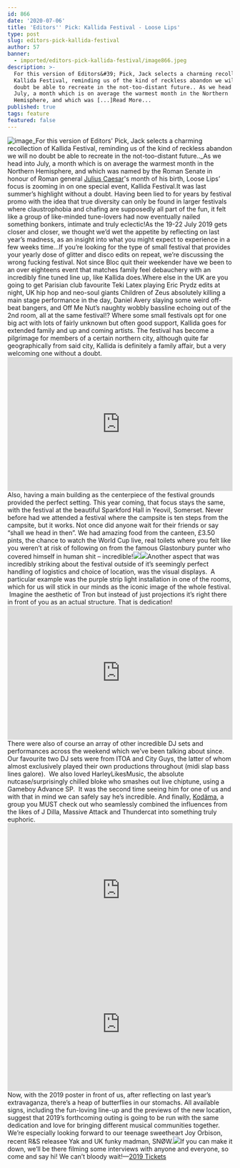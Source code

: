 ```yaml
---
id: 866
date: '2020-07-06'
title: 'Editors'' Pick: Kallida Festival - Loose Lips'
type: post
slug: editors-pick-kallida-festival
author: 57
banner:
  - imported/editors-pick-kallida-festival/image866.jpeg
description: >-
  For this version of Editors&#39; Pick, Jack selects a charming recollection of
  Kallida Festival, reminding us of the kind of reckless abandon we will no
  doubt be able to recreate in the not-too-distant future.. As we head into
  July, a month which is on average the warmest month in the Northern
  Hemisphere, and which was [...]Read More...
published: true
tags: feature
featured: false
---
```

![image](../imported/editors-pick-kallida-festival/image866.jpeg)_For this version of Editors' Pick, Jack selects a charming recollection of Kallida Festival, reminding us of the kind of reckless abandon we will no doubt be able to recreate in the not-too-distant future.._As we head into July, a month which is on average the warmest month in the Northern Hemisphere, and which was named by the Roman Senate in honour of Roman general [Julius Caesar](https://en.wikipedia.org/wiki/Julius_Caesar "Julius Caesar")'s month of his birth, Loose Lips’ focus is zooming in on one special event, Kallida Festival.It was last summer’s highlight without a doubt. Having been lied to for years by festival promo with the idea that true diversity can only be found in larger festivals where claustrophobia and chafing are supposedly all part of the fun, it felt like a group of like-minded tune-lovers had now eventually nailed something bonkers, intimate and truly eclectic!As the 19-22 July 2019 gets closer and closer, we thought we’d wet the appetite by reflecting on last year’s madness, as an insight into what you might expect to experience in a few weeks time…If you’re looking for the type of small festival that provides your yearly dose of glitter and disco edits on repeat, we’re discussing the wrong fucking festival. Not since Bloc quit their weekender have we been to an over eighteens event that matches family feel debauchery with an incredibly fine tuned line up, like Kallida does.Where else in the UK are you going to get Parisian club favourite Teki Latex playing Eric Prydz edits at night, UK hip hop and neo-soul giants Children of Zeus absolutely killing a main stage performance in the day, Daniel Avery slaying some weird off-beat bangers, and Off Me Nut’s naughty wobbly bassline echoing out of the 2nd room, all at the same festival!? Where some small festivals opt for one big act with lots of fairly unknown but often good support, Kallida goes for extended family and up and coming artists. The festival has become a pilgrimage for members of a certain northern city, although quite far geographically from said city, Kallida is definitely a family affair, but a very welcoming one without a doubt.<iframe width='100%' height='300' scrolling='no' frameborder='no' allow='autoplay' src='http://www.youtube.com/embed/xFVhkGahfso?wmode=opaque'></iframe>  
Also, having a main building as the centerpiece of the festival grounds provided the perfect setting. This year coming, that focus stays the same, with the festival at the beautiful Sparkford Hall in Yeovil, Somerset. Never before had we attended a festival where the campsite is ten steps from the campsite, but it works. Not once did anyone wait for their friends or say “shall we head in then”. We had amazing food from the canteen, £3.50 pints, the chance to watch the World Cup live, real toilets where you felt like you weren’t at risk of following on from the famous Glastonbury punter who covered himself in human shit – incredible!![](/wp-content/uploads/live/img/wysiwyg/5d0cb6ffd9273.jpg)![](/wp-content/uploads/live/img/wysiwyg/5d0cb6e94cd62.jpg)Another aspect that was incredibly striking about the festival outside of it’s seemingly perfect handling of logistics and choice of location, was the visual displays.  A particular example was the purple strip light installation in one of the rooms, which for us will stick in our minds as the iconic image of the whole festival.  Imagine the aesthetic of Tron but instead of just projections it’s right there in front of you as an actual structure. That is dedication!<iframe width='100%' height='300' scrolling='no' frameborder='no' allow='autoplay' src='http://www.youtube.com/embed/dGBZ9FIBa8k?wmode=opaque'></iframe>  
There were also of course an array of other incredible DJ sets and performances across the weekend which we’ve been talking about since. Our favourite two DJ sets were from ITOA and City Guys, the latter of whom almost exclusively played their own productions throughout (midi slap bass lines galore).  We also loved HarleyLikesMusic, the absolute nutcase/surprisingly chilled bloke who smashes out live chiptune, using a Gameboy Advance SP.  It was the second time seeing him for one of us and with that in mind we can safely say he’s incredible. And finally, [Kodäma](https://www.facebook.com/kodamaliveband/), a group you MUST check out who seamlessly combined the influences from the likes of J Dilla, Massive Attack and Thundercat into something truly euphoric.<iframe width='100%' height='300' scrolling='no' frameborder='no' allow='autoplay' src='http://www.youtube.com/embed/4TnRfM_5Ckc?wmode=opaque'></iframe><iframe width='100%' height='300' scrolling='no' frameborder='no' allow='autoplay' src='http://www.youtube.com/embed/3bWne1C-5EM?wmode=opaque'></iframe>  
Now, with the 2019 poster in front of us, after reflecting on last year’s extravaganza, there’s a heap of butterflies in our stomachs. All available signs, including the fun-loving line-up and the previews of the new location, suggest that 2019’s forthcoming outing is going to be run with the same dedication and love for bringing different musical communities together. We’re especially looking forward to our teenage sweetheart Joy Orbison, recent R&S releasee Yak and UK funky madman, SNØW.![](/wp-content/uploads/live/img/wysiwyg/5d0cb6d53ceae.png)If you can make it down, we’ll be there filming some interviews with anyone and everyone, so come and say hi! We can’t bloody wait!—[2019 Tickets](https://www.residentadvisor.net/events/1210919)